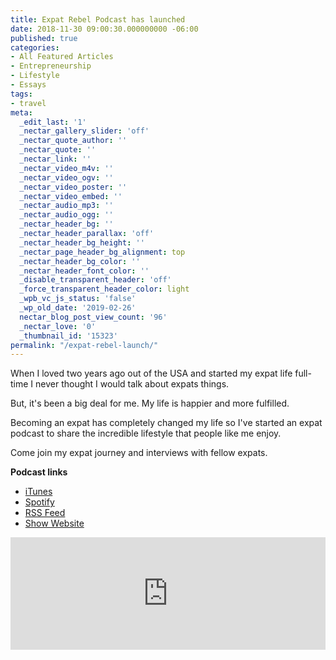 ```yaml
---
title: Expat Rebel Podcast has launched
date: 2018-11-30 09:00:30.000000000 -06:00
published: true
categories:
- All Featured Articles
- Entrepreneurship
- Lifestyle
- Essays
tags:
- travel
meta:
  _edit_last: '1'
  _nectar_gallery_slider: 'off'
  _nectar_quote_author: ''
  _nectar_quote: ''
  _nectar_link: ''
  _nectar_video_m4v: ''
  _nectar_video_ogv: ''
  _nectar_video_poster: ''
  _nectar_video_embed: ''
  _nectar_audio_mp3: ''
  _nectar_audio_ogg: ''
  _nectar_header_bg: ''
  _nectar_header_parallax: 'off'
  _nectar_header_bg_height: ''
  _nectar_page_header_bg_alignment: top
  _nectar_header_bg_color: ''
  _nectar_header_font_color: ''
  _disable_transparent_header: 'off'
  _force_transparent_header_color: light
  _wpb_vc_js_status: 'false'
  _wp_old_date: '2019-02-26'
  nectar_blog_post_view_count: '96'
  _nectar_love: '0'
  _thumbnail_id: '15323'
permalink: "/expat-rebel-launch/"
---
```

<p>When I loved two years ago out of the USA and started my expat life full-time I never thought I would talk about expats things.</p>
<p>But, it's been a big deal for me. My life is happier and more fulfilled.</p>
<p>Becoming an expat has completely changed my life so I've started an expat podcast to share the incredible lifestyle that people like me enjoy.</p>
<p>Come join my expat journey and interviews with fellow expats.</p>
<p><strong>Podcast links</strong></p>
<ul>
<li><a href="https://itunes.apple.com/us/podcast/expat-rebel/id1441162259?mt=2">iTunes</a></li>
<li><a href="https://open.spotify.com/show/7bRMox57SxBhZtaXzSdlgj">Spotify</a></li>
<li><a href="https://feeds.transistor.fm/expat-rebel">RSS Feed</a></li>
<li><a href="https://show.expatrebel.com">Show Website</a></li>
</ul>
<p><iframe style="width: 100%; height: 180px;" src="https://share.transistor.fm/e/expat-rebel/latest" width="100%" height="180" frameborder="0" scrolling="no" seamless="true"></iframe></p>
